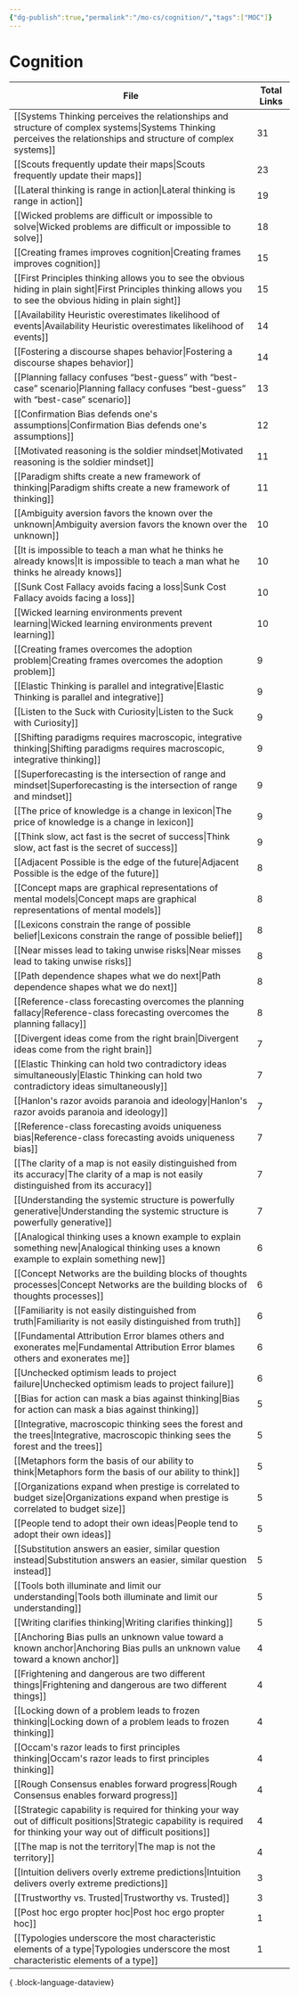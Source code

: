 ```yaml
---
{"dg-publish":true,"permalink":"/mo-cs/cognition/","tags":["MOC"]}
---
```


# Cognition

| File                                                                                                                                                                        | Total Links |
| --------------------------------------------------------------------------------------------------------------------------------------------------------------------------- | ----------- |
| [[Systems Thinking perceives the relationships and structure of complex systems\|Systems Thinking perceives the relationships and structure of complex systems]]         | 31          |
| [[Scouts frequently update their maps\|Scouts frequently update their maps]]                                                                                             | 23          |
| [[Lateral thinking is range in action\|Lateral thinking is range in action]]                                                                                             | 19          |
| [[Wicked problems are difficult or impossible to solve\|Wicked problems are difficult or impossible to solve]]                                                           | 18          |
| [[Creating frames improves cognition\|Creating frames improves cognition]]                                                                                               | 15          |
| [[First Principles thinking allows you to see the obvious hiding in plain sight\|First Principles thinking allows you to see the obvious hiding in plain sight]]         | 15          |
| [[Availability Heuristic overestimates likelihood of events\|Availability Heuristic overestimates likelihood of events]]                                                 | 14          |
| [[Fostering a discourse shapes behavior\|Fostering a discourse shapes behavior]]                                                                                         | 14          |
| [[Planning fallacy confuses “best-guess” with “best-case” scenario\|Planning fallacy confuses “best-guess” with “best-case” scenario]]                                   | 13          |
| [[Confirmation Bias defends one's assumptions\|Confirmation Bias defends one's assumptions]]                                                                             | 12          |
| [[Motivated reasoning is the soldier mindset\|Motivated reasoning is the soldier mindset]]                                                                               | 11          |
| [[Paradigm shifts create a new framework of thinking\|Paradigm shifts create a new framework of thinking]]                                                               | 11          |
| [[Ambiguity aversion favors the known over the unknown\|Ambiguity aversion favors the known over the unknown]]                                                           | 10          |
| [[It is impossible to teach a man what he thinks he already knows\|It is impossible to teach a man what he thinks he already knows]]                                     | 10          |
| [[Sunk Cost Fallacy avoids facing a loss\|Sunk Cost Fallacy avoids facing a loss]]                                                                                       | 10          |
| [[Wicked learning environments prevent learning\|Wicked learning environments prevent learning]]                                                                         | 10          |
| [[Creating frames overcomes the adoption problem\|Creating frames overcomes the adoption problem]]                                                                       | 9           |
| [[Elastic Thinking is parallel and integrative\|Elastic Thinking is parallel and integrative]]                                                                           | 9           |
| [[Listen to the Suck with Curiosity\|Listen to the Suck with Curiosity]]                                                                                                 | 9           |
| [[Shifting paradigms requires macroscopic, integrative thinking\|Shifting paradigms requires macroscopic, integrative thinking]]                                         | 9           |
| [[Superforecasting is the intersection of range and mindset\|Superforecasting is the intersection of range and mindset]]                                                 | 9           |
| [[The price of knowledge is a change in lexicon\|The price of knowledge is a change in lexicon]]                                                                         | 9           |
| [[Think slow, act fast is the secret of success\|Think slow, act fast is the secret of success]]                                                                         | 9           |
| [[Adjacent Possible is the edge of the future\|Adjacent Possible is the edge of the future]]                                                                             | 8           |
| [[Concept maps are graphical representations of mental models\|Concept maps are graphical representations of mental models]]                                             | 8           |
| [[Lexicons constrain the range of possible belief\|Lexicons constrain the range of possible belief]]                                                                     | 8           |
| [[Near misses lead to taking unwise risks\|Near misses lead to taking unwise risks]]                                                                                     | 8           |
| [[Path dependence shapes what we do next\|Path dependence shapes what we do next]]                                                                                       | 8           |
| [[Reference-class forecasting overcomes the planning fallacy\|Reference-class forecasting overcomes the planning fallacy]]                                               | 8           |
| [[Divergent ideas come from the right brain\|Divergent ideas come from the right brain]]                                                                                 | 7           |
| [[Elastic Thinking can hold two contradictory ideas simultaneously\|Elastic Thinking can hold two contradictory ideas simultaneously]]                                   | 7           |
| [[Hanlon's razor avoids paranoia and ideology\|Hanlon's razor avoids paranoia and ideology]]                                                                             | 7           |
| [[Reference-class forecasting avoids uniqueness bias\|Reference-class forecasting avoids uniqueness bias]]                                                               | 7           |
| [[The clarity of a map is not easily distinguished from its accuracy\|The clarity of a map is not easily distinguished from its accuracy]]                               | 7           |
| [[Understanding the systemic structure is powerfully generative\|Understanding the systemic structure is powerfully generative]]                                         | 7           |
| [[Analogical thinking uses a known example to explain something new\|Analogical thinking uses a known example to explain something new]]                                 | 6           |
| [[Concept Networks are the building blocks of thoughts processes\|Concept Networks are the building blocks of thoughts processes]]                                       | 6           |
| [[Familiarity is not easily distinguished from truth\|Familiarity is not easily distinguished from truth]]                                                               | 6           |
| [[Fundamental Attribution Error blames others and exonerates me\|Fundamental Attribution Error blames others and exonerates me]]                                         | 6           |
| [[Unchecked optimism leads to project failure\|Unchecked optimism leads to project failure]]                                                                             | 6           |
| [[Bias for action can mask a bias against thinking\|Bias for action can mask a bias against thinking]]                                                                   | 5           |
| [[Integrative, macroscopic thinking sees the forest and the trees\|Integrative, macroscopic thinking sees the forest and the trees]]                                     | 5           |
| [[Metaphors form the basis of our ability to think\|Metaphors form the basis of our ability to think]]                                                                   | 5           |
| [[Organizations expand when prestige is correlated to budget size\|Organizations expand when prestige is correlated to budget size]]                                     | 5           |
| [[People tend to adopt their own ideas\|People tend to adopt their own ideas]]                                                                                           | 5           |
| [[Substitution answers an easier, similar question instead\|Substitution answers an easier, similar question instead]]                                                   | 5           |
| [[Tools both illuminate and limit our understanding\|Tools both illuminate and limit our understanding]]                                                                 | 5           |
| [[Writing clarifies thinking\|Writing clarifies thinking]]                                                                                                               | 5           |
| [[Anchoring Bias pulls an unknown value toward a known anchor\|Anchoring Bias pulls an unknown value toward a known anchor]]                                             | 4           |
| [[Frightening and dangerous are two different things\|Frightening and dangerous are two different things]]                                                               | 4           |
| [[Locking down of a problem leads to frozen thinking\|Locking down of a problem leads to frozen thinking]]                                                               | 4           |
| [[Occam's razor leads to first principles thinking\|Occam's razor leads to first principles thinking]]                                                                   | 4           |
| [[Rough Consensus enables forward progress\|Rough Consensus enables forward progress]]                                                                                   | 4           |
| [[Strategic capability is required for thinking your way out of difficult positions\|Strategic capability is required for thinking your way out of difficult positions]] | 4           |
| [[The map is not the territory\|The map is not the territory]]                                                                                                           | 4           |
| [[Intuition delivers overly extreme predictions\|Intuition delivers overly extreme predictions]]                                                                         | 3           |
| [[Trustworthy vs. Trusted\|Trustworthy vs. Trusted]]                                                                                                                     | 3           |
| [[Post hoc ergo propter hoc\|Post hoc ergo propter hoc]]                                                                                                                 | 1           |
| [[Typologies underscore the most characteristic elements of a type\|Typologies underscore the most characteristic elements of a type]]                                   | 1           |

{ .block-language-dataview}
